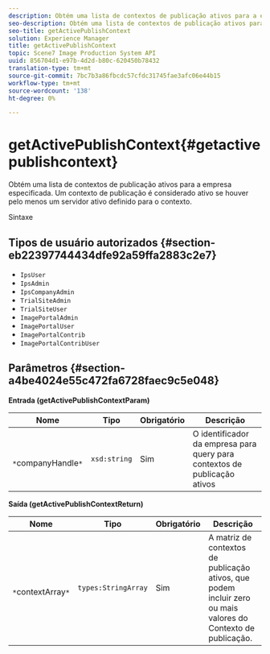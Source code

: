 ```yaml
---
description: Obtém uma lista de contextos de publicação ativos para a empresa especificada. Um contexto de publicação é considerado ativo se houver pelo menos um servidor ativo definido para o contexto.
seo-description: Obtém uma lista de contextos de publicação ativos para a empresa especificada. Um contexto de publicação é considerado ativo se houver pelo menos um servidor ativo definido para o contexto.
seo-title: getActivePublishContext
solution: Experience Manager
title: getActivePublishContext
topic: Scene7 Image Production System API
uuid: 856704d1-e97b-4d2d-b80c-620450b78432
translation-type: tm+mt
source-git-commit: 7bc7b3a86fbcdc57cfdc31745fae3afc06e44b15
workflow-type: tm+mt
source-wordcount: '138'
ht-degree: 0%

---
```



# getActivePublishContext{#getactivepublishcontext}

Obtém uma lista de contextos de publicação ativos para a empresa especificada. Um contexto de publicação é considerado ativo se houver pelo menos um servidor ativo definido para o contexto.

Sintaxe

## Tipos de usuário autorizados {#section-eb22397744434dfe92a59ffa2883c2e7}

* `IpsUser`
* `IpsAdmin`
* `IpsCompanyAdmin`
* `TrialSiteAdmin`
* `TrialSiteUser`
* `ImagePortalAdmin`
* `ImagePortalUser`
* `ImagePortalContrib`
* `ImagePortalContribUser`

## Parâmetros {#section-a4be4024e55c472fa6728faec9c5e048}

**Entrada (getActivePublishContextParam)**

| Nome | Tipo | Obrigatório | Descrição |
|---|---|---|---|
| ` *`companyHandle`*` | `xsd:string` | Sim | O identificador da empresa para query para contextos de publicação ativos |

**Saída (getActivePublishContextReturn)**

| Nome | Tipo | Obrigatório | Descrição |
|---|---|---|---|
| ` *`contextArray`*` | `types:StringArray` | Sim | A matriz de contextos de publicação ativos, que podem incluir zero ou mais valores do Contexto de publicação. |

